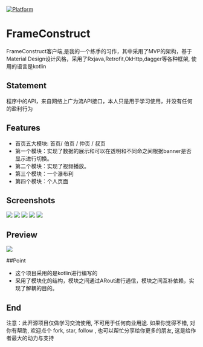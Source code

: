 
[![Platform][1]][2]

[1]:https://img.shields.io/badge/platform-Android-blue.svg  
[2]:https://github.com/iMeiji/Toutiao


# FrameConstruct
FrameConstruct客户端,是我的一个练手的习作，其中采用了MVP的架构，基于Material Design设计风格，采用了Rxjava,Retrofit,OkHttp,dagger等各种框架,
使用的语言是kotlin


## Statement
程序中的API，来自网络上广为流API接口，本人只是用于学习使用，并没有任何的盈利行为


## Features
- 首页五大模块:  首页/ 伯页 / 仲页 / 叔页
- 第一个模块：实现了数据的展示和可以在透明和不同命之间根据banner是否显示进行切换。
- 第二个模块：实现了视频播放。
- 第三个模块：一个瀑布利
- 第四个模块：个人页面


## Screenshots
![](screenshot/sc1.jpg)
![](screenshot/sc2.jpg)
![](screenshot/sc3.jpg)
![](screenshot/sc4.jpg)
![](screenshot/sc5.jpg)

## Preview
![](art/preview.gif)

##Point
- 这个项目采用的是kotlin进行编写的
- 采用了模块化的结构，模块之间通过ARout进行通信，模块之间互补依赖，实现了解耦的目的。

## End
注意：此开源项目仅做学习交流使用, 不可用于任何商业用途. 如果你觉得不错, 对你有帮助, 欢迎点个 fork, star, follow , 也可以帮忙分享给你更多的朋友, 这是给作者最大的动力与支持

